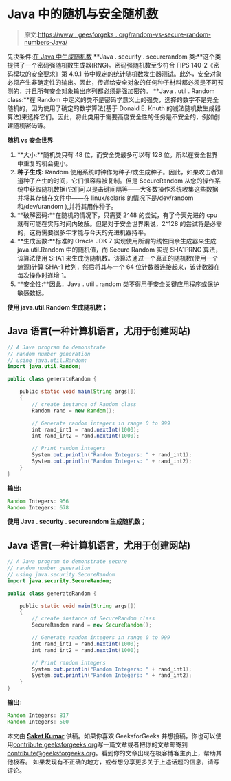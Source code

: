 # Java 中的随机与安全随机数

> 原文:[https://www . geesforgeks . org/random-vs-secure-random-numbers-Java/](https://www.geeksforgeeks.org/random-vs-secure-random-numbers-java/)

先决条件:[在 Java 中生成随机数](https://www.geeksforgeeks.org/generating-random-numbers-in-java/)
**Java . security . securerandom 类:**这个类提供了一个密码强随机数生成器(RNG)。密码强随机数至少符合 FIPS 140-2《密码模块的安全要求》第 4.9.1 节中规定的统计随机数发生器测试。此外，安全对象必须产生非确定性的输出。因此，传递给安全对象的任何种子材料都必须是不可预测的，并且所有安全对象输出序列都必须是强加密的。
**Java . util . Random class:**在 Random 中定义的类不是密码学意义上的强类，选择的数字不是完全随机的，因为使用了确定的数学算法(基于 Donald E. Knuth 的减法随机数生成器算法)来选择它们。因此，将此类用于需要高度安全性的任务是不安全的，例如创建随机密码等。

**随机 vs 安全世界**

1.  **大小:**随机类只有 48 位，而安全类最多可以有 128 位。所以在安全世界中重复的机会更小。
2.  **种子生成:** Random 使用系统时钟作为种子/或生成种子。因此，如果攻击者知道种子产生的时间，它们很容易被复制。但是 SecureRandom 从您的操作系统中获取随机数据(它们可以是击键间隔等——大多数操作系统收集这些数据并将其存储在文件中——在 linux/solaris 的情况下是/dev/random 和/dev/urandom ),并将其用作种子。
3.  **破解密码:**在随机的情况下，只需要 2^48 的尝试，有了今天先进的 cpu 就有可能在实际时间内破解。但是对于安全世界来说，2^128 的尝试将是必需的，这将需要很多年才能与今天的先进机器持平。
4.  **生成函数:**标准的 Oracle JDK 7 实现使用所谓的线性同余生成器来生成 java.util.Random 中的随机值，而 Secure Random 实现 SHA1PRNG 算法，该算法使用 SHA1 来生成伪随机数。该算法通过一个真正的随机数(使用一个熵源)计算 SHA-1 散列，然后将其与一个 64 位计数器连接起来，该计数器在每次操作时递增 1。
5.  **安全性:**因此，Java . util . random 类不得用于安全关键应用程序或保护敏感数据。

**使用 java.util.Random 生成随机数；**

## Java 语言(一种计算机语言，尤用于创建网站)

```java
// A Java program to demonstrate
// random number generation
// using java.util.Random;
import java.util.Random;

public class generateRandom {

    public static void main(String args[])
    {
        // create instance of Random class
        Random rand = new Random();

        // Generate random integers in range 0 to 999
        int rand_int1 = rand.nextInt(1000);
        int rand_int2 = rand.nextInt(1000);

        // Print random integers
        System.out.println("Random Integers: " + rand_int1);
        System.out.println("Random Integers: " + rand_int2);
    }
}
```

**输出:**

```java
Random Integers: 956
Random Integers: 678

```

**使用 Java . security . secureandom 生成随机数；**

## Java 语言(一种计算机语言，尤用于创建网站)

```java
// A Java program to demonstrate secure
// random number generation
// using java.security.SecureRandom
import java.security.SecureRandom;

public class generateRandom {

    public static void main(String args[])
    {
        // create instance of SecureRandom class
        SecureRandom rand = new SecureRandom();

        // Generate random integers in range 0 to 999
        int rand_int1 = rand.nextInt(1000);
        int rand_int2 = rand.nextInt(1000);

        // Print random integers
        System.out.println("Random Integers: " + rand_int1);
        System.out.println("Random Integers: " + rand_int2);
    }
}
```

**输出:**

```java
Random Integers: 817
Random Integers: 500

```

本文由 [**Saket Kumar**](https://www.facebook.com/saketkumar95) 供稿。如果你喜欢 GeeksforGeeks 并想投稿，你也可以使用[contribute.geeksforgeeks.org](http://contribute.geeksforgeeks.org)写一篇文章或者把你的文章邮寄到 contribute@geeksforgeeks.org。看到你的文章出现在极客博客主页上，帮助其他极客。
如果发现有不正确的地方，或者想分享更多关于上述话题的信息，请写评论。